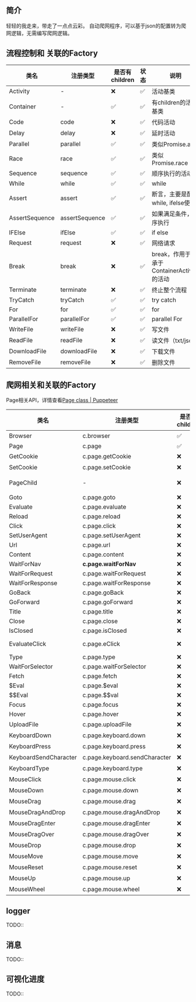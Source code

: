 
## 简介
轻轻的我走来，带走了一点点云彩。
自动爬网程序，可以基于json的配置转为爬网逻辑，无需编写爬网逻辑。


## 流程控制和 关联的Factory

|类名|注册类型| 是否有children|状态| 说明|
|----|----|----|----|----|
|Activity         |-              |  ❌    |  ✅ | 活动基类 |
|Container        |-              |  ✅    |  ✅ | 有children的活动基类 |
|Code             |code           |  ❌    |  ✅ | 代码活动 |
|Delay            |delay          |  ❌    |  ✅ | 延时活动 |
|Parallel         |parallel       |  ✅    |  ✅ | 类似Promise.all |
|Race             |race           |  ✅    |  ✅ | 类似Promise.race|
|Sequence         |sequence       |  ✅    |  ✅ | 顺序执行的活动 |
|While            |while          |  ✅    |  ✅ | while |
|Assert           |assert         |  ✅    |  ✅ | 断言，主要是配合while, ifelse使用 |
|AssertSequence   |assertSequence |  ✅    |  ✅ | 如果满足条件，顺序执行 |
|IFElse           |ifElse         |  ✅    |  ✅ | if else |
|Request          |request        |  ❌    |  ✅ | 网络请求  |
|Break            |break          |  ❌     |  ✅ | break，作用于继承于ContainerActivity的活动 |
|Terminate        |terminate      |  ❌    |  ✅ | 终止整个流程 |
|TryCatch         |tryCatch       |  ✅    |  ✅ | try catch |
|For              |for            |  ✅    |  ✅ | for       |
|ParallelFor      |parallelFor    |  ✅    |  ✅ | parallel For       |
|WriteFile        |writeFile      |  ❌    |  ✅ | 写文件  |
|ReadFile         |readFile       |  ❌    |  ✅ | 读文件（txt/json） |
|DownloadFile     |downloadFile   |  ❌    |  ✅ | 下载文件     |
|RemoveFile       |removeFile     |  ❌    |  ✅ | 删除文件     |

## 爬网相关和关联的Factory

Page相关API，详情查看[Page class | Puppeteer](https://pptr.dev/api/puppeteer.page)

|类名|注册类型| 是否有children|状态| 说明|
|----|----|----|----|----|
|Browser         |c.browser               |  ✅    |  ✅ | 浏览器 |
|Page            |c.page                  |  ✅    |  ✅ | Page |
|GetCookie       |c.page.getCookie        |  ❌    |  ✅ | 获取页面的cookie |
|SetCookie       |c.page.setCookie        |  ❌    |  ✅ | 设置cookie |
|PageChild       |-                       |  ❌    |  ✅ | page孩子，自带page,browser属性 |
|Goto            |c.page.goto             |  ❌    |  ✅ | page.goto |
|Evaluate        |c.page.evaluate         |  ❌    |  ✅ | page.evaluate |
|Reload          |c.page.reload           |  ❌    |  ✅ | page.reload |
|Click           |c.page.click            |  ❌    |  ✅ | page.click |
|SetUserAgent    |c.page.setUserAgent     |  ❌    |  ✅ | page.setUserAgent |
|Url             |c.page.url              |  ❌    |  ✅ | page.url |
|Content         |c.page.content          |  ❌    |  ✅ | page.content |
|WaitForNav      |**c.page.waitForNav**   |  ❌    |  ✅ | page.waitForNavigation |
|WaitForRequest  |c.page.waitForRequest   |  ❌    |  ✅ | page.waitForRequest |
|WaitForResponse |c.page.waitForResponse  |  ❌    |  ✅ | page.waitForResponse |
|GoBack          |c.page.goBack           |  ❌    |  ✅ | page.goBack |
|GoForward       |c.page.goForward        |  ❌    |  ✅ | page.goForward |
|Title           |c.page.title            |  ❌    |  ✅ | page.title |
|Close           |c.page.close            |  ❌    |  ✅ | page.close |
|IsClosed        |c.page.isClosed         |  ❌    |  ✅ | page.IsClosed |
|EvaluateClick   |c.page.eClick           |  ❌    |  ✅ | page.evaluate((el)=> el.click()) |
|Type            |c.page.type             |  ❌    |  ✅ | page.type  |
|WaitForSelector |c.page.waitForSelector  |  ❌    |  ✅ | page.waitForSelector  |
|Fetch           |c.page.fetch            |  ❌    |  ❌ | page.evaluate(()=>fetch())  |
|$Eval           |c.page.$eval            |  ❌    |  ✅ | page.$eval  |
|$$Eval          |c.page.$$val            |  ❌    |  ✅ | page.$$eval  |
|Focus           |c.page.focus            |  ❌    |  ✅ | page.focus  |
|Hover           |c.page.hover            |  ❌    |  ✅ | page.hover  |
|UploadFile      |c.page.uploadFile       |  ❌    |  ❌ | 上传文件|
|KeyboardDown    |c.page.keyboard.down    |  ❌    |  ✅ | 键down|
|KeyboardPress   |c.page.keyboard.press   |  ❌    |  ✅ | 键press|
|KeyboardSendCharacter  |c.page.keyboard.sendCharacter |  ❌    |  ✅ | 键盘输入|
|KeyboardType    |c.page.keyboard.type    |  ❌    |  ✅  | 键盘输入|
|MouseClick      |c.page.mouse.click      |  ❌    |  ✅  | 鼠标点|
|MouseDown       |c.page.mouse.down       |  ❌    |  ✅  | 鼠标down|
|MouseDrag       |c.page.mouse.drag       |  ❌    |  ✅  | 鼠标drag|
|MouseDragAndDrop|c.page.mouse.dragAndDrop|  ❌    |  ✅  | 鼠标dragAndDrop|
|MouseDragEnter  |c.page.mouse.dragEnter  |  ❌    |  ✅  | 鼠标dragEnter|
|MouseDragOver   |c.page.mouse.dragOver   |  ❌    |  ✅  | 鼠标dragOver|
|MouseDrop       |c.page.mouse.drop       |  ❌    |  ✅  | 鼠标drop|
|MouseMove       |c.page.mouse.move       |  ❌    |  ✅  | 鼠标move|
|MouseReset      |c.page.mouse.reset      |  ❌    |  ✅  | 鼠标reset|
|MouseUp         |c.page.mouse.up         |  ❌    |  ✅  | 鼠标up|
|MouseWheel      |c.page.mouse.wheel      |  ❌    |  ✅  | 鼠标wheel|



## logger
TODO::

## 消息
TODO::

## 可视化进度
TODO::